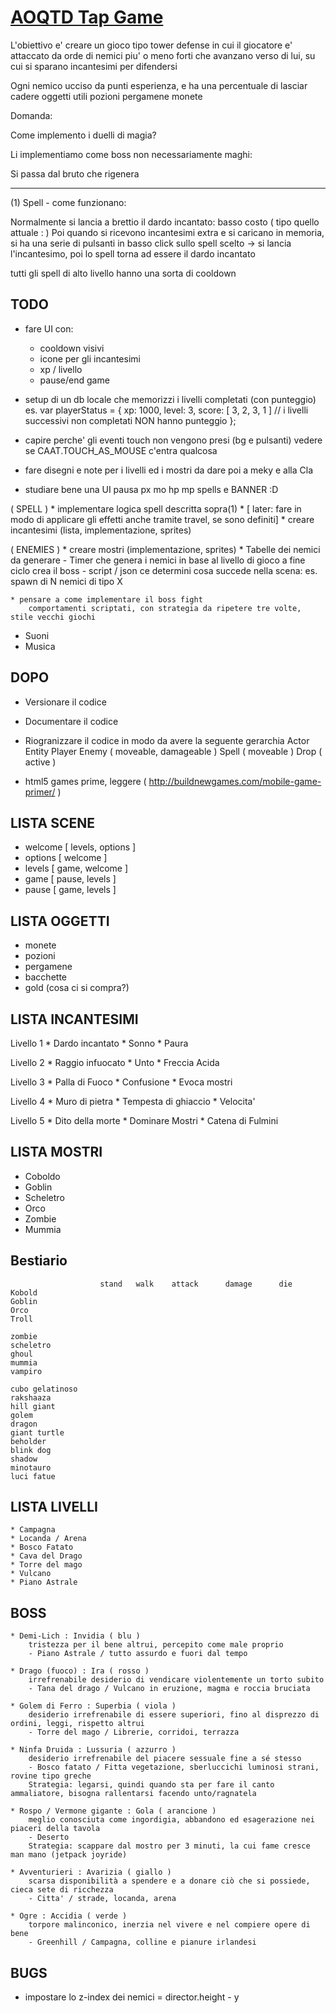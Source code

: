 # [AOQTD Tap Game](http://www.simone-poggi.com/)

L'obiettivo e' creare un gioco tipo tower defense in cui il giocatore e' attaccato da orde di nemici 
piu' o meno forti che avanzano verso di lui, su cui si sparano incantesimi per difendersi

Ogni nemico ucciso da punti esperienza, e ha una percentuale di lasciar cadere oggetti utili
	pozioni
	pergamene
	monete

Domanda:

Come implemento i duelli di magia?

Li implementiamo come boss non necessariamente maghi:

Si passa dal bruto che rigenera


----

(1) Spell - come funzionano:

Normalmente si lancia a brettio il dardo incantato: basso costo ( tipo quello attuale : )
Poi quando si ricevono incantesimi extra e si caricano in memoria, si ha una serie di pulsanti in basso
click sullo spell scelto -> si lancia l'incantesimo, poi lo spell torna ad essere il dardo incantato

tutti gli spell di alto livello hanno una sorta di cooldown 


## TODO

* fare UI con:
 	- cooldown visivi
	- icone per gli incantesimi
	- xp / livello
	- pause/end game
* setup di un db locale che memorizzi i livelli completati (con punteggio)
	es. var playerStatus = {
		xp: 	1000,
		level: 	3,
		score: [ 3, 2, 3, 1 ] // i livelli successivi non completati NON hanno punteggio
	};
	
* capire perche' gli eventi touch non vengono presi (bg e pulsanti)
	vedere se CAAT.TOUCH_AS_MOUSE c'entra qualcosa
* fare disegni e note per i livelli ed i mostri da dare poi a meky e alla Cla

* studiare bene una UI
	pausa px mo hp mp spells e BANNER :D

( SPELL )
	* implementare logica spell descritta sopra(1)
	* [ later: fare in modo di applicare gli effetti anche tramite travel, se sono definiti]
	* creare incantesimi (lista, implementazione, sprites)
	
( ENEMIES )
	* creare mostri (implementazione, sprites)
	* Tabelle dei nemici da generare
		- Timer che genera i nemici in base al livello di gioco
			a fine ciclo crea il boss
		- script / json ce determini cosa succede nella scena:
			es. spawn di N nemici di tipo X
		
	* pensare a come implementare il boss fight
		comportamenti scriptati, con strategia da ripetere tre volte, stile vecchi giochi
* Suoni
* Musica

## DOPO

* Versionare il codice
* Documentare il codice
* Riogranizzare il codice in modo da avere la seguente gerarchia
	Actor
		Entity
			Player
			Enemy 	( moveable, damageable )
			Spell 	( moveable )
			Drop 	( active )
	
* html5 games prime, leggere ( http://buildnewgames.com/mobile-game-primer/ )

## LISTA SCENE

* welcome 	[ levels, options ]
* options 	[ welcome ]
* levels 	[ game, welcome ]
* game 		[ pause, levels ]
* pause 	[ game, levels ]

## LISTA OGGETTI

* monete
* pozioni
* pergamene
* bacchette
* gold (cosa ci si compra?)

## LISTA INCANTESIMI

Livello 1
	* Dardo incantato
	* Sonno
	* Paura

Livello 2
	* Raggio infuocato
	* Unto
	* Freccia Acida

Livello 3
	* Palla di Fuoco
	* Confusione
	* Evoca mostri

Livello 4
	* Muro di pietra
	* Tempesta di ghiaccio
	* Velocita'

Livello 5
	* Dito della morte
	* Dominare Mostri
	* Catena di Fulmini

## LISTA MOSTRI

* Coboldo
* Goblin
* Scheletro
* Orco
* Zombie
* Mummia
	
##	Bestiario

						stand	walk	attack		damage		die
	Kobold
	Goblin
	Orco
	Troll

	zombie
	scheletro
	ghoul
	mummia
	vampiro

	cubo gelatinoso
	rakshaaza
	hill giant
	golem
	dragon
	giant turtle
	beholder
	blink dog
	shadow
	minotauro
	luci fatue

## LISTA LIVELLI

	* Campagna
	* Locanda / Arena
	* Bosco Fatato
	* Cava del Drago
	* Torre del mago
	* Vulcano
	* Piano Astrale

## BOSS	

	* Demi-Lich : Invidia ( blu )
		tristezza per il bene altrui, percepito come male proprio
		- Piano Astrale / tutto assurdo e fuori dal tempo

	* Drago (fuoco) : Ira ( rosso )
		irrefrenabile desiderio di vendicare violentemente un torto subito
		- Tana del drago / Vulcano in eruzione, magma e roccia bruciata

	* Golem di Ferro : Superbia ( viola )
		desiderio irrefrenabile di essere superiori, fino al disprezzo di ordini, leggi, rispetto altrui
		- Torre del mago / Librerie, corridoi, terrazza

	* Ninfa Druida : Lussuria ( azzurro )
		desiderio irrefrenabile del piacere sessuale fine a sé stesso
		- Bosco fatato / Fitta vegetazione, sberluccichi luminosi strani, rovine tipo greche
		Strategia: legarsi, quindi quando sta per fare il canto ammaliatore, bisogna rallentarsi facendo unto/ragnatela

	* Rospo / Vermone gigante : Gola ( arancione )
		meglio conosciuta come ingordigia, abbandono ed esagerazione nei piaceri della tavola
		- Deserto
		Strategia: scappare dal mostro per 3 minuti, la cui fame cresce man mano (jetpack joyride)

	* Avventurieri : Avarizia ( giallo )
		scarsa disponibilità a spendere e a donare ciò che si possiede, cieca sete di ricchezza
		- Citta' / strade, locanda, arena

	* Ogre : Accidia ( verde )
		torpore malinconico, inerzia nel vivere e nel compiere opere di bene
		- Greenhill / Campagna, colline e pianure irlandesi
		

## BUGS

* impostare lo z-index dei nemici = director.height - y
